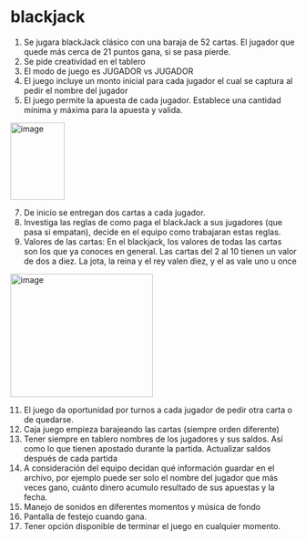 # blackjack
1. Se jugara blackJack clásico con una   baraja de 52 cartas. El jugador que quede más cerca de 
21 puntos gana, si se pasa pierde. 
2. Se pide creatividad en el tablero 
3. El modo de juego es JUGADOR vs JUGADOR 
4. El juego incluye un monto inicial para cada jugador el cual se captura al pedir el nombre del 
jugador 
5. El juego permite la apuesta de cada jugador. Establece una cantidad mínima y máxima para la 
apuesta y valida.

<img width="95" height="135" alt="image" src="https://github.com/user-attachments/assets/c573e001-8905-4df3-a76c-78b40c7eb305" />

7. De inicio se entregan dos cartas a cada jugador. 
8. Investiga las reglas de como paga el blackJack  a sus jugadores (que pasa si empatan), decide 
en el equipo como  trabajaran estas reglas. 
9. Valores de las cartas: En el blackjack, los valores de todas las cartas son los que ya conoces en 
general. Las cartas del 2 al 10 tienen un valor de dos a diez. La jota, la reina y el rey valen diez, y 
el as vale uno u once

<img width="250" height="216" alt="image" src="https://github.com/user-attachments/assets/11ddca4e-9e29-4125-8188-f9fe0ecbe1a9" />

11. El juego da oportunidad por turnos a cada jugador de pedir otra carta o de quedarse. 
12. Caja juego empieza barajeando las cartas (siempre orden diferente) 
13. Tener siempre en tablero nombres de los jugadores y sus saldos. Así como lo que tienen apostado 
durante la partida. Actualizar saldos después de cada partida 
14. A consideración del equipo decidan qué información guardar en el archivo, por ejemplo puede 
ser solo el nombre del jugador que más veces gano, cuánto dinero acumulo resultado de sus 
apuestas y la fecha. 
15. Manejo de sonidos en diferentes momentos y música de fondo  
16. Pantalla de festejo cuando gana. 
17. Tener opción disponible de terminar el juego en cualquier momento.

